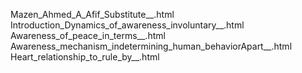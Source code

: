 Mazen_Ahmed_A_Afif_Substitute__.html
Introduction_Dynamics_of_awareness_involuntary__.html
Awareness_of_peace_in_terms__.html
Awareness_mechanism_indetermining_human_behaviorApart__.html
Heart_relationship_to_rule_by__.html